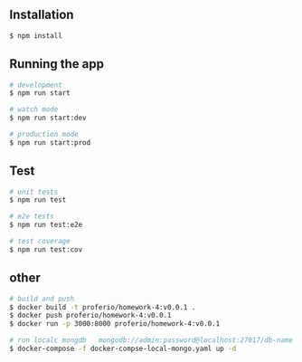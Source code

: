 ## Installation

```bash
$ npm install
```

## Running the app

```bash
# development
$ npm run start

# watch mode
$ npm run start:dev

# production mode
$ npm run start:prod
```

## Test

```bash
# unit tests
$ npm run test

# e2e tests
$ npm run test:e2e

# test coverage
$ npm run test:cov
```

## other

```bash
# build and push
$ docker build -t proferio/homework-4:v0.0.1 .
$ docker push proferio/homework-4:v0.0.1
$ docker run -p 3000:8000 proferio/homework-4:v0.0.1

# run localc mongdb   mongodb://admin:password@localhost:27017/db-name
$ docker-compose -f docker-compse-local-mongo.yaml up -d
```
